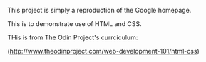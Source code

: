 
This project is simply a reproduction of the Google homepage. 

This is to demonstrate use of HTML and CSS. 

THis is from The Odin Project's currciculum: 

(http://www.theodinproject.com/web-development-101/html-css)


